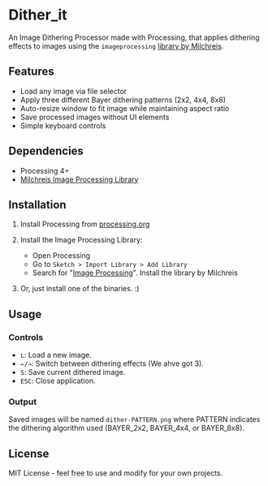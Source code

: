 # Dither_it

An Image Dithering Processor made with Processing, that applies dithering effects to images using the `imageprocessing` [library by Milchreis](https://github.com/Milchreis/processing-imageprocessing).

## Features

- Load any image via file selector
- Apply three different Bayer dithering patterns (2x2, 4x4, 8x8)
- Auto-resize window to fit image while maintaining aspect ratio
- Save processed images without UI elements
- Simple keyboard controls

## Dependencies

- Processing 4+
- [Milchreis Image Processing Library](https://github.com/Milchreis/processing-imageprocessing)

## Installation

1. Install Processing from [processing.org](https://processing.org)
2. Install the Image Processing Library:
   - Open Processing
   - Go to `Sketch > Import Library > Add Library`
   - Search for "[Image Processing](https://github.com/Milchreis/processing-imageprocessing)". Install the library by Milchreis

3. Or, just install one of the binaries. :)

## Usage

### Controls

- `L`: Load a new image.
- `←/→`: Switch between dithering effects (We ahve got 3).
- `S`: Save current dithered image.
- `ESC`: Close application.

### Output

Saved images will be named `dither-PATTERN.png` where PATTERN indicates the dithering algorithm used (BAYER_2x2, BAYER_4x4, or BAYER_8x8).

## License

MIT License - feel free to use and modify for your own projects.
